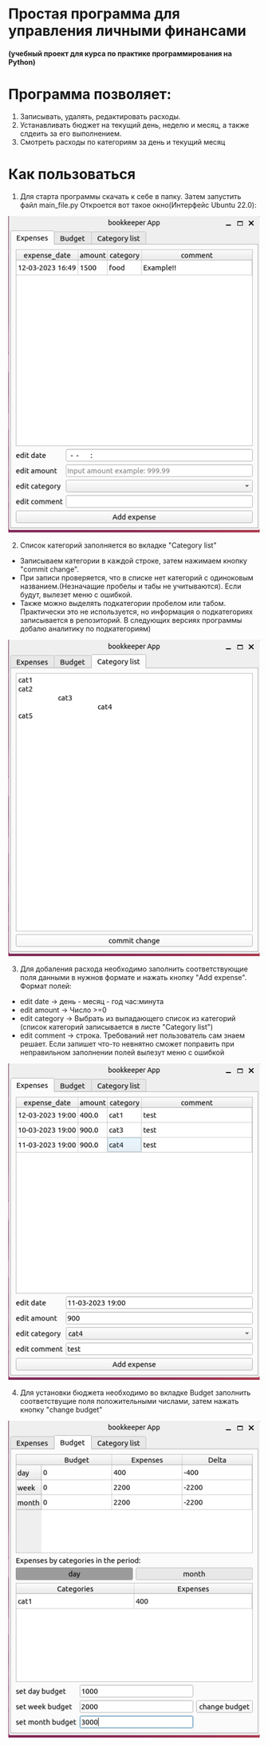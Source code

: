 # Простая программа для управления личными финансами
#### (учебный проект для курса по практике программирования на Python)

# Программа позволяет:
  1. Записывать, удалять, редактировать расходы.
  2. Устанавливать бюджет на текущий день, неделю и месяц, а также слдеить за его выполнением.
  3. Смотреть расходы по категориям за день и текущий месяц

# Как пользоваться

1. Для старта программы скачать к себе в папку. Затем запустить файл main_file.py
Откроется вот такое окно(Интерфейс Ubuntu 22.0):

![Image-alt](/images/app1.png)


2. Список категорий заполняется во вкладке "Category list"
  * Записываем категории в каждой строке, затем нажимаем кнопку "commit change".
  * При записи проверяется, что в списке нет категорий с одиноковым названием.(Незначащие пробелы и табы не учитываются). Если будут, вылезет меню с ошибкой.
  * Также можно выделять подкатегории пробелом или табом. Практически это не используется, но информация о подкатегориях записывается в репозиторий. В следующих версиях программы добалю аналитику по подкатегориям)

![Image-alt](/images/app2.png)

3. Для добаления расхода необходимо заполнить соответствующие поля данными в нужнов формате и нажать кнопку "Add expense".
Формат полей:
  * edit date -> день - месяц - год час:минута
  * edit amount -> Число >=0
  * edit category -> Выбрать из выпадающего список из категорий (список категорий записывается в листе "Category list")
  * edit comment -> строка. Требований нет пользователь сам знаем решает. Если запишет что-то невнятно сможет поправить
  при неправильном заполнении полей вылезут меню с ошибкой
  
![Image-alt](/images/app3.png)

4. Для установки бюджета необходимо во вкладке Budget заполнить соответствущие поля положительными числами, затем нажать кнопку "change budget"

![Image-alt](/images/app4.png)
